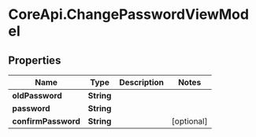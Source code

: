 # CoreApi.ChangePasswordViewModel

## Properties
Name | Type | Description | Notes
------------ | ------------- | ------------- | -------------
**oldPassword** | **String** |  | 
**password** | **String** |  | 
**confirmPassword** | **String** |  | [optional] 


